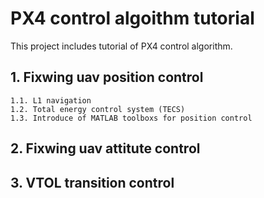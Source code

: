 # PX4 control algoithm tutorial
This project includes tutorial of PX4 control algorithm.
## 1. Fixwing uav position control
    1.1. L1 navigation
    1.2. Total energy control system (TECS)
    1.3. Introduce of MATLAB toolboxs for position control
## 2. Fixwing uav attitute control
## 3. VTOL transition control
